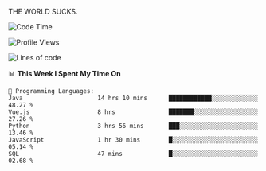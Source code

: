 THE WORLD SUCKS.

<!--START_SECTION:waka-->
![Code Time](http://img.shields.io/badge/Code%20Time-1%2C226%20hrs%2026%20mins-blue)

![Profile Views](http://img.shields.io/badge/Profile%20Views-0-blue)

![Lines of code](https://img.shields.io/badge/From%20Hello%20World%20I%27ve%20Written-1.6%20million%20lines%20of%20code-blue)

📊 **This Week I Spent My Time On** 

```text
💬 Programming Languages: 
Java                     14 hrs 10 mins      ████████████░░░░░░░░░░░░░   48.27 % 
Vue.js                   8 hrs               ███████░░░░░░░░░░░░░░░░░░   27.26 % 
Python                   3 hrs 56 mins       ███░░░░░░░░░░░░░░░░░░░░░░   13.46 % 
JavaScript               1 hr 30 mins        █░░░░░░░░░░░░░░░░░░░░░░░░   05.14 % 
SQL                      47 mins             █░░░░░░░░░░░░░░░░░░░░░░░░   02.68 % 
```


<!--END_SECTION:waka-->
